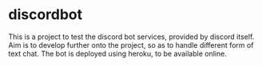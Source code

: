 # discordbot

This is a project to test the discord bot services, provided by discord itself. Aim is to develop further onto the project, so as to handle different form of text chat. The bot is deployed using heroku, to be available online.

